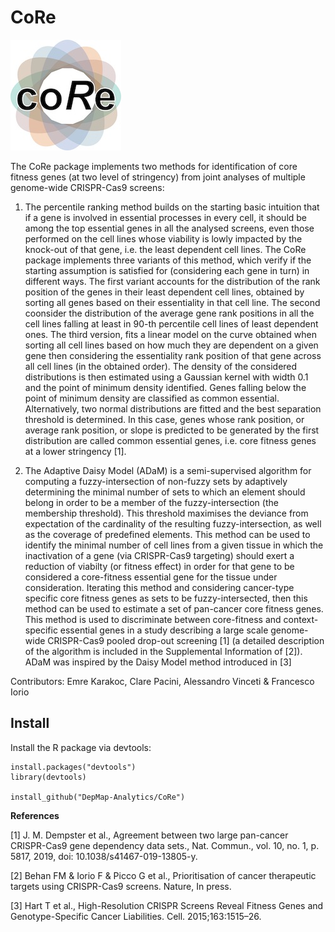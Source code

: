 # CoRe
![alt text](https://github.com/DepMap-Analytics/CoRe/blob/master/web/coRe_logo.jpg)

The CoRe package implements two methods for identification of core fitness genes (at two level of stringency) from joint analyses of multiple genome-wide CRISPR-Cas9 screens: 

1) The percentile ranking method builds on the starting basic intuition that if a gene is involved in essential processes in every cell, it should be among the top essential genes in all the analysed screens, even those performed on the cell lines whose viability is lowly impacted by the knock-out of that gene, i.e. the least dependent cell lines. The CoRe package implements three variants of this method, which verify if the starting assumption is satisfied for (considering each gene in turn) in different ways. The first variant accounts for the distribution of the rank position of the genes in their least dependent cell lines, obtained by sorting all genes based on their essentiality in that cell line. The second coonsider the distribution of the average gene rank positions in all the cell lines falling at least in 90-th percentile cell lines of least dependent ones.
The third version, fits a linear model on the curve obtained when sorting all cell lines based on how much they are dependent on a given gene then considering the essentiality rank position of that gene across all cell lines (in the obtained order).
The density of the considered distributions is then estimated using a Gaussian kernel with width 0.1 and
the point of minimum density identified. Genes falling below the point of minimum density are classified as common
essential. Alternatively, two normal distributions are fitted and the best separation threshold is determined. In this case, genes whose rank position, or average rank position, or slope is predicted to be generated by the first distribution are called common essential genes, i.e. core fitness genes at a lower stringency [1]. 

2) The Adaptive Daisy Model (ADaM) is a semi-supervised algorithm for computing a fuzzy-intersection of non-fuzzy sets by adaptively determining the minimal number of sets to which an element should belong in order to be a member of the fuzzy-intersection (the membership threshold). This threshold maximises the deviance from expectation of the cardinality of the resulting fuzzy-intersection, as well as the coverage of predefined elements.
This method can be used to identify the minimal number of cell lines from a given tissue in which the inactivation of a gene (via CRISPR-Cas9 targeting) should exert a reduction of viabilty (or fitness effect) in order for that gene to be considered a core-fitness essential gene for the tissue under consideration. Iterating this method and considering cancer-type specific core fitness genes as sets to be fuzzy-intersected, then this method can be used to estimate a set of pan-cancer core fitness genes.
This method is used to discriminate between core-fitness and context-specific essential genes in a study describing a large scale genome-wide CRISPR-Cas9 pooled drop-out screening [1] (a detailed description of the algorithm is included in the Supplemental Information of [2]). ADaM was inspired by the Daisy Model method introduced in [3]

Contributors: Emre Karakoc, Clare Pacini, Alessandro Vinceti & Francesco Iorio

Install
--

Install the R package via devtools:

```
install.packages("devtools")
library(devtools)

install_github("DepMap-Analytics/CoRe")
```

**References**

[1] J. M. Dempster et al., Agreement between two large pan-cancer CRISPR-Cas9 gene dependency data sets., Nat. Commun., vol. 10, no. 1, p. 5817, 2019, doi: 10.1038/s41467-019-13805-y.

[2] Behan FM & Iorio F & Picco G et al., Prioritisation of cancer therapeutic targets using CRISPR-Cas9 screens. Nature, In press.

[3] Hart T et al., High-Resolution CRISPR Screens Reveal Fitness Genes and Genotype-Specific Cancer Liabilities. Cell. 2015;163:1515–26.
